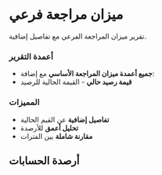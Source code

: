 # ميزان مراجعة فرعي
تقرير ميزان المراجعة الفرعي مع تفاصيل إضافية.

### أعمدة التقرير
- **جميع أعمدة ميزان المراجعة الأساسي** مع إضافة:
- **قيمة رصيد حالي** - القيمة الحالية للرصيد

### المميزات
- **تفاصيل إضافية** عن القيم الحالية
- **تحليل أعمق** للأرصدة
- **مقارنة شاملة** بين الفترات

## أرصدة الحسابات
